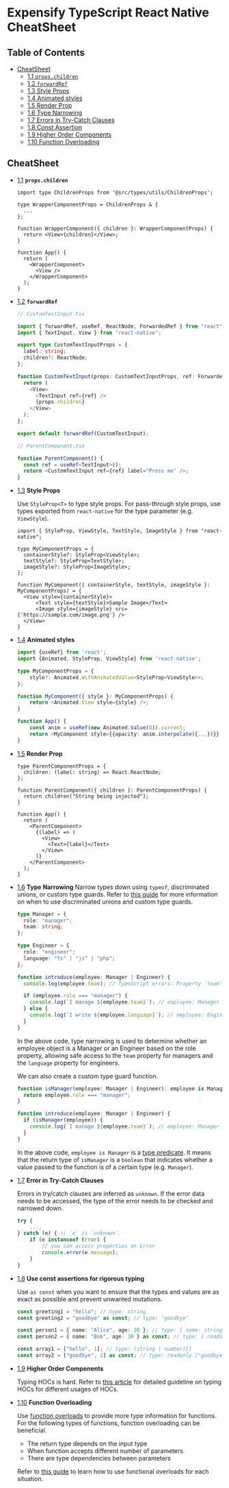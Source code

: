# Expensify TypeScript React Native CheatSheet

## Table of Contents

- [CheatSheet](#cheatsheet)
  - [1.1 `props.children`](#children-prop)
  - [1.2 `forwardRef`](#forwardRef)
  - [1.3 Style Props](#style-props)
  - [1.4 Animated styles](#animated-style)
  - [1.5 Render Prop](#render-prop)
  - [1.6 Type Narrowing](#type-narrowing)
  - [1.7 Errors in Try-Catch Clauses](#try-catch-clauses)
  - [1.8 Const Assertion](#const-assertion)
  - [1.9 Higher Order Components](#higher-order-components)
  - [1.10 Function Overloading](#function-overloading)

## CheatSheet

<a name="children-prop"></a><a name="1.1"></a>

- [1.1](#children-prop) **`props.children`**

  ```tsx
  import type ChildrenProps from '@src/types/utils/ChildrenProps';

  type WrapperComponentProps = ChildrenProps & {
    ...
  };

  function WrapperComponent({ children }: WrapperComponentProps) {
    return <View>{children}</View>;
  }

  function App() {
    return (
      <WrapperComponent>
        <View />
      </WrapperComponent>
    );
  }
  ```

<a name="forwardRef"></a><a name="1.2"></a>

- [1.2](#forwardRef) **`forwardRef`**

  ```ts
  // CustomTextInput.tsx

  import { forwardRef, useRef, ReactNode, ForwardedRef } from "react";
  import { TextInput, View } from "react-native";

  export type CustomTextInputProps = {
    label: string;
    children?: ReactNode;
  };

  function CustomTextInput(props: CustomTextInputProps, ref: ForwardedRef<TextInput>) {
    return (
      <View>
        <TextInput ref={ref} />
        {props.children}
      </View>
    );
  };

  export default forwardRef(CustomTextInput);

  // ParentComponent.tsx

  function ParentComponent() {
    const ref = useRef<TextInput>();
    return <CustomTextInput ref={ref} label="Press me" />;
  }
  ```

<a name="style-props"></a><a name="1.3"></a>

- [1.3](#style-props) **Style Props**

  Use `StyleProp<T>` to type style props. For pass-through style props, use types exported from `react-native` for the type parameter (e.g. `ViewStyle`).

  ```tsx
  import { StyleProp, ViewStyle, TextStyle, ImageStyle } from "react-native";

  type MyComponentProps = {
    containerStyle?: StyleProp<ViewStyle>;
    textStyle?: StyleProp<TextStyle>;
    imageStyle?: StyleProp<ImageStyle>;
  };

  function MyComponent({ containerStyle, textStyle, imageStyle }: MyComponentProps) = {
    <View style={containerStyle}>
        <Text style={textStyle}>Sample Image</Text>
        <Image style={imageStyle} src={'https://sample.com/image.png'} />
    </View>
  }
  ```

<a name="animated-style"></a><a name="1.4"></a>

- [1.4](#animated-style) **Animated styles**

  ```ts
  import {useRef} from 'react';
  import {Animated, StyleProp, ViewStyle} from 'react-native';

  type MyComponentProps = {
      style?: Animated.WithAnimatedValue<StyleProp<ViewStyle>>;
  };

  function MyComponent({ style }: MyComponentProps) {
      return <Animated.View style={style} />;
  }

  function App() {
      const anim = useRef(new Animated.Value(0)).current;
      return <MyComponent style={{opacity: anim.interpolate({...})}} />;
  }
  ```

<a name="render-prop"></a><a name="1.5"></a>

- [1.5](#render-prop) **Render Prop**

  ```tsx
  type ParentComponentProps = {
    children: (label: string) => React.ReactNode;
  };

  function ParentComponent({ children }: ParentComponentProps) {
    return children("String being injected");
  }

  function App() {
    return (
      <ParentComponent>
        {(label) => (
          <View>
            <Text>{label}</Text>
          </View>
        )}
      </ParentComponent>
    );
  }
  ```

<a name="type-narrowing"></a><a name="1.6"></a>

- [1.6](#type-narrowing) **Type Narrowing** Narrow types down using `typeof`, discriminated unions, or custom type guards. Refer to [this guide](https://medium.com/@hayata.suenaga/discriminated-unions-custom-type-guards-182ebe1f92fb) for more information on when to use discriminated unions and custom type guards.

  ```ts
  type Manager = {
    role: "manager";
    team: string;
  };

  type Engineer = {
    role: "engineer";
    language: "ts" | "js" | "php";
  };

  function introduce(employee: Manager | Engineer) {
    console.log(employee.team); // TypeScript errors: Property 'team' does not exist on type 'Manager | Engineer'.

    if (employee.role === "manager") {
      console.log(`I manage ${employee.team}`); // employee: Manager
    } else {
      console.log(`I write ${employee.language}`); // employee: Engineer
    }
  }
  ```

  In the above code, type narrowing is used to determine whether an employee object is a Manager or an Engineer based on the role property, allowing safe access to the `team` property for managers and the `language` property for engineers.

  We can also create a custom type guard function.

  ```ts
  function isManager(employee: Manager | Engineer): employee is Manager {
    return employee.role === "manager";
  }

  function introduce(employee: Manager | Engineer) {
    if (isManager(employee)) {
      console.log(`I manage ${employee.team}`); // employee: Manager
    }
  }
  ```

  In the above code, `employee is Manager` is a [type predicate](https://www.typescriptlang.org/docs/handbook/2/narrowing.html#using-type-predicates). It means that the return type of `isManager` is a `boolean` that indicates whether a value passed to the function is of a certain type (e.g. `Manager`).

<a name="try-catch-clauses"></a><a name="1.7"></a>

- [1.7](#try-catch-clauses) **Error in Try-Catch Clauses**

  Errors in try/catch clauses are inferred as `unknown`. If the error data needs to be accessed, the type of the error needs to be checked and narrowed down.

  ```ts
  try {
      ....
  } catch (e) { // `e` is `unknown`.
      if (e instanceof Error) {
          // you can access properties on Error
          console.error(e.message);
      }
  }
  ```

<a name="const-assertion"></a><a name="1.8"></a>

- [1.8](#const-assertion) **Use const assertions for rigorous typing**

  Use `as const` when you want to ensure that the types and values are as exact as possible and prevent unwanted mutations.

  ```ts
  const greeting1 = "hello"; // type: string
  const greeting2 = "goodbye" as const; // type: "goodbye"

  const person1 = { name: "Alice", age: 20 }; // type: { name: string, age: number }
  const person2 = { name: "Bob", age: 30 } as const; // type: { readonly name: "Bob", readonly age: 30 }

  const array1 = ["hello", 1]; // type: (string | number)[]
  const array2 = ["goodbye", 2] as const; // type: readonly ["goodbye", 2]
  ```

<a name="higher-order-components"></a><a name="1.9"></a>

- [1.9](#higher-order-components) **Higher Order Components**

  Typing HOCs is hard. Refer to [this article](https://medium.com/@hayata.suenaga/ts-higher-order-components-30c38dd19ae8) for detailed guideline on typing HOCs for different usages of HOCs.

<a name="function-overloading"></a><a name="1.10"></a>

- [1.10](#function-overloading) **Function Overloading**

  Use [function overloads](https://www.typescriptlang.org/docs/handbook/2/functions.html#function-overloads) to provide more type information for functions. For the following types of functions, function overloading can be beneficial.

  - The return type depends on the input type
  - When function accepts different number of parameters
  - There are type dependencies between parameters

  Refer to [this guide](https://medium.com/@hayata.suenaga/when-to-use-function-overloads-acc48f7e3142) to learn how to use functional overloads for each situation.
